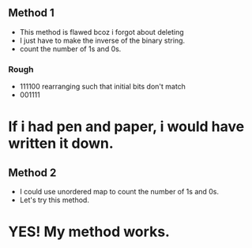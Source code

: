 ## Method 1
- This method is flawed bcoz i forgot about deleting 
- I just have to make the inverse of the binary string.
- count the number of 1s and 0s.


### Rough
- 111100
rearranging such that initial bits don't match
- 001111

# If i had pen and paper, i would have written it down.

## Method 2 
- I could use unordered map to count the number of 1s and 0s.
- Let's try this method.

# YES! My method works.